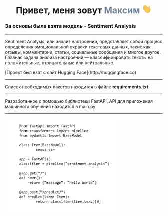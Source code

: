 ﻿<h1 align="center"> Привет, меня зовут <span style="color:#778899"> Максим </span> 
<img src="https://github.com/VoroninMaxim/project_sentiment_text_3/blob/main/Hi.gif" height="30"/></h1>

<h3 align="left"> За основы была взята модель - Sentiment Analysis </h3>
<hr>
<p>Sentiment Analysis, или анализ настроений, представляет собой процесс определения эмоциональной окраски текстовых данных, таких как отзывы, комментарии, статьи, социальные сообщения и многое другое. Главная задача анализа настроений — классифицировать тексты на положительные, отрицательные или нейтральные.</p>
[Проект был взят с сайт Hugging Face](http://huggingface.co)
<hr> 

Cписок необходимых пакетов находится в файле **requirements.txt**

<hr>
<p>Разработанное с помощью библиотеки FastAPI, API для приложения  машинного обучения находится в  main.py</p>
<hr> 
<img src="https://github.com/VoroninMaxim/project_sentiment_text_3/blob/main/Bye.jpg" height="300"/></h1>
